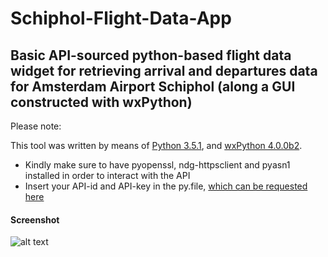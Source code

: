 # Schiphol-Flight-Data-App

## Basic API-sourced python-based flight data widget for retrieving arrival and departures data for Amsterdam Airport Schiphol (along a GUI constructed with wxPython)

Please note:

This tool was written by means of [Python 3.5.1](https://www.python.org/downloads/release/python-351/), and [wxPython 4.0.0b2](https://www.wxpython.org/pages/downloads/).

- Kindly make sure to have pyopenssl, ndg-httpsclient and pyasn1 installed in order to interact with the API
- Insert your API-id and API-key in the py.file, [which can be requested here](https://developer.schiphol.nl/)

#### Screenshot
![alt text](https://raw.githubusercontent.com/Weesper1985/Amsterdam-Airport-Schiphol-Flight-Data-App/master/screen.jpg)
